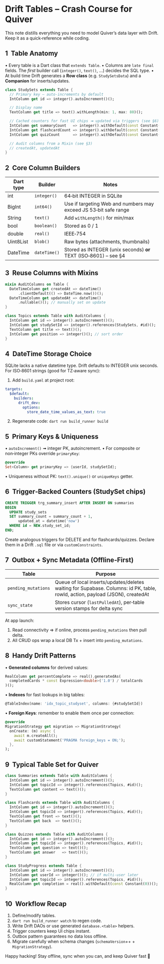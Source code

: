   # Drift Tables – Crash Course for **Quiver**

This note distills everything you need to model Quiver’s data layer with Drift. Keep it as a quick‑reference while coding.

## 1  Table Anatomy

• Every table is a Dart class that `extends Table`.
• Columns are `late final` fields. The *first* builder call (`integer()`, `text()`, …) decides the SQL type.
• At build time Drift generates a **Row class** (e.g. `StudySetsData`) and a **Companion** for inserts/updates.

```dart
class StudySets extends Table {
  // Primary key – auto‑increments by default
  IntColumn get id => integer().autoIncrement()();

  // Display name
  TextColumn get title => text().withLength(min: 1, max: 80)();

  // Cached counters for fast UI chips ➟ updated via triggers (see §6)
  IntColumn get summaryCount   => integer().withDefault(const Constant(0))();
  IntColumn get flashcardCount => integer().withDefault(const Constant(0))();
  IntColumn get quizCount      => integer().withDefault(const Constant(0))();

  // Audit columns from a Mixin (see §3)
  // createdAt, updatedAt
}
```

## 2  Core Column Builders

| Dart type | Builder      | Notes                                                            |
| --------- | ------------ | ---------------------------------------------------------------- |
| int       | `integer()`  | 64‑bit INTEGER in SQLite                                         |
| BigInt    | `int64()`    | Use if targeting Web and numbers may exceed JS 53‑bit safe range |
| String    | `text()`     | Add `withLength()` for min/max                                   |
| bool      | `boolean()`  | Stored as 0 / 1                                                  |
| double    | `real()`     | IEEE‑754                                                         |
| Uint8List | `blob()`     | Raw bytes (attachments, thumbnails)                              |
| DateTime  | `dateTime()` | Stored as INTEGER (unix seconds) **or** TEXT (ISO‑8601) – see §4 |

## 3  Reuse Columns with Mixins

```dart
mixin AuditColumns on Table {
  DateTimeColumn get createdAt => dateTime()
      .clientDefault(() => DateTime.now())();
  DateTimeColumn get updatedAt => dateTime()
      .nullable()(); // manually set on update
}

class Topics extends Table with AuditColumns {
  IntColumn get id => integer().autoIncrement()();
  IntColumn get studySetId => integer().references(StudySets, #id)();
  TextColumn get title => text()();
  IntColumn get position => integer()(); // sort order
}
```

## 4  DateTime Storage Choice

SQLite lacks a native datetime type. Drift defaults to INTEGER unix seconds. For ISO‑8601 strings (good for TZ‑aware sync):

1. Add `build.yaml` at project root:

```yaml
targets:
  $default:
    builders:
      drift_dev:
        options:
          store_date_time_values_as_text: true
```

2. Regenerate code: `dart run build_runner build`

## 5  Primary Keys & Uniqueness

• `autoIncrement()` ➟ integer PK, autoincrement.
• For composite or non‑integer PKs override `primaryKey`:

```dart
@override
Set<Column> get primaryKey => {userId, studySetId};
```

• Uniqueness without PK: `text().unique()` or `uniqueKeys` getter.

## 6  Trigger‑Backed Counters (StudySet chips)

```sql
CREATE TRIGGER trg_summary_insert AFTER INSERT ON summaries
BEGIN
  UPDATE study_sets
  SET summary_count = summary_count + 1,
      updated_at = datetime('now')
  WHERE id = NEW.study_set_id;
END;
```

Create analogous triggers for DELETE and for flashcards/quizzes. Declare them in a Drift `.sql` file or via `customConstraints`.

## 7  Outbox + Sync Metadata (Offline‑First)

| Table               | Purpose                                                                                                                      |
| ------------------- | ---------------------------------------------------------------------------------------------------------------------------- |
| `pending_mutations` | Queue of local inserts/updates/deletes waiting for Supabase. Columns: id PK, table, rowId, action, payload (JSON), createdAt |
| `sync_state`        | Stores cursor (`lastPulledAt`), per‑table version stamps for delta sync                                                      |

At app launch:

1. Read connectivity ⇒ if online, process `pending_mutations` then pull delta.
2. All CRUD ops wrap a local DB Tx + insert into `pending_mutations`.

## 8  Handy Drift Patterns

• **Generated columns** for derived values:

```dart
RealColumn get percentComplete => real().generatedAs(
  completedCards * const Expression<double>('1.0') / totalCards
)();
```

• **Indexes** for fast lookups in big tables:

```dart
@TableIndex(name: 'idx_topic_studyset', columns: {#studySetId})
```

• **Foreign Keys**: remember to enable them once per connection:

```dart
@override
MigrationStrategy get migration => MigrationStrategy(
  onCreate: (m) async {
    await m.createAll();
    await customStatement('PRAGMA foreign_keys = ON;');
  },
);
```

## 9  Typical Table Set for Quiver

```dart
class Summaries extends Table with AuditColumns {
  IntColumn get id => integer().autoIncrement()();
  IntColumn get topicId => integer().references(Topics, #id)();
  TextColumn get content => text()();
}

class Flashcards extends Table with AuditColumns {
  IntColumn get id => integer().autoIncrement()();
  IntColumn get topicId => integer().references(Topics, #id)();
  TextColumn get front => text()();
  TextColumn get back  => text()();
}

class Quizzes extends Table with AuditColumns {
  IntColumn get id => integer().autoIncrement()();
  IntColumn get topicId => integer().references(Topics, #id)();
  TextColumn get question => text()();
  TextColumn get answer   => text()();
}

class StudyProgress extends Table {
  IntColumn get id => integer().autoIncrement()();
  IntColumn get userId => integer()(); // if multi‑user later
  IntColumn get topicId => integer().references(Topics, #id)();
  RealColumn get completion = real().withDefault(const Constant(0))();
}
```

## 10  Workflow Recap

1. Define/modify tables.
2. `dart run build_runner watch` to regen code.
3. Write Drift DAOs or use generated `database.<table>` helpers.
4. Trigger counters keep UI chips instant.
5. Outbox pattern guarantees no data loss offline.
6. Migrate carefully when schema changes (`schemaVersion`++ + `MigrationStrategy`).

Happy hacking! Stay offline, sync when you can, and keep Quiver fast 🚀
